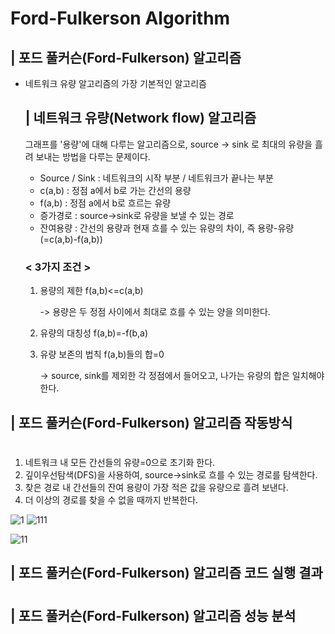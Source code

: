 # Ford-Fulkerson Algorithm

## | 포드 풀커슨(Ford-Fulkerson) 알고리즘
 - 네트워크 유량 알고리즘의 가장 기본적인 알고리즘


    ## | 네트워크 유량(Network flow) 알고리즘
    
      그래프를 '용량'에 대해 다루는 알고리즘으로, source -> sink 로 최대의 유량을 흘려 보내는 방법을 다루는 문제이다.
    
    - Source / Sink : 네트워크의 시작 부분 / 네트워크가 끝나는 부분
    - c(a,b) : 정점 a에서 b로 가는 간선의 용량 
    - f(a,b) : 정점 a에서 b로 흐르는 유량
    - 증가경로 : source->sink로 유량을 보낼 수 있는 경로
    - 잔여용량 : 간선의 용량과 현재 흐를 수 있는 유량의 차이, 즉 용량-유량(=c(a,b)-f(a,b))



     ### < 3가지 조건 >

     1. 용량의 제한 f(a,b)<=c(a,b)
      
        -> 용량은 두 정점 사이에서 최대로 흐를 수 있는 양을 의미한다.
     2. 유량의 대칭성 f(a,b)=-f(b,a)
     3. 유량 보존의 법칙 f(a,b)들의 합=0 

        ->  source, sink를 제외한 각 정점에서 들어오고, 나가는 유량의 합은 일치해야 한다.


    
## | 포드 풀커슨(Ford-Fulkerson) 알고리즘 작동방식
#
1.  네트워크 내 모든 간선들의 유량=0으로 초기화 한다.
2.  깊이우선탐색(DFS)을 사용하여, source->sink로 흐를 수 있는 경로를 탐색한다. 
3.  찾은 경로 내 간선들의 잔여 용량이 가장 적은 값을 유량으로 흘려 보낸다.
4.  더 이상의 경로를 찾을 수 없을 때까지 반복한다.

![1](https://user-images.githubusercontent.com/101811119/165811934-d38d6871-480b-4e60-9ec8-44f2d3226803.png)
![111](https://user-images.githubusercontent.com/101811119/165812754-7143b4ec-8df9-4d36-89ca-1831b6e0c485.png)

![11](https://user-images.githubusercontent.com/101811119/165812574-3dfd3633-b9b6-478a-b0eb-819b2c485101.png)


## | 포드 풀커슨(Ford-Fulkerson) 알고리즘 코드 실행 결과
#

## | 포드 풀커슨(Ford-Fulkerson) 알고리즘 성능 분석
#
